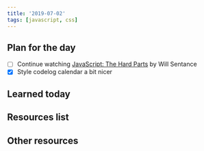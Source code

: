 ```yaml
---
title: '2019-07-02'
tags: [javascript, css]
---
```


## Plan for the day

- [ ] Continue watching [JavaScript: The Hard Parts](https://frontendmasters.com/courses/javascript-hard-parts/) by Will Sentance
- [x] Style codelog calendar a bit nicer

## Learned today

## Resources list

## Other resources
